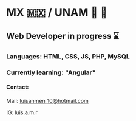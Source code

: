# MX :mexico: / UNAM :yellow_heart: :blue_heart:

## Web Developer in progress :hourglass:

### Languages: HTML, CSS, JS, PHP, MySQL

### Currently learning: "Angular"

#### Contact:

Mail: luisanmen_10@hotmail.com

IG: luis.a.m.r

<!--
**LuisAntMendoza/LuisAntMendoza** is a ✨ _special_ ✨ repository because its `README.md` (this file) appears on your GitHub profile.

Here are some ideas to get you started:

- 🔭 I’m currently working on ...
- 🌱 I’m currently learning ...
- 👯 I’m looking to collaborate on ...
- 🤔 I’m looking for help with ...
- 💬 Ask me about ...
- 📫 How to reach me: ...
- 😄 Pronouns: ...
- ⚡ Fun fact: ...
-->
